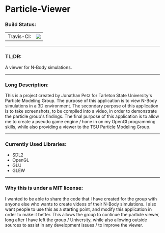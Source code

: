 # Particle-Viewer 
<style>
.site-main table.no-border td {
    border: none;
}
</style>

<h3>Build Status:</h3>
<table class="no-border">
  <tr>
    <td>Travis-CI:</td>
     <td><img src=https://travis-ci.org/JPEGtheDev/Particle-Viewer.svg?branch=master></td>
  </tr>
</table>
<hr>
<h3>TL;DR:</h3> 
<p>
  A viewer for N-Body simulations.
</p>

<hr>

<h3>Long Description:</h3>
<p>
  This is a project created by Jonathan Petz for Tarleton State University's Particle Modeling Group. 
  The purpose of this application is to view N-Body simulations in a 3D environment. 
  The secondary purpose of this application is to take screenshots, to be compiled into a video, 
  in order to demonstrate the particle group's findings.
  The final purpose of this application is to allow me to create a pseudo game engine / 
  hone in on my OpenGl programming skills, while also providing a viewer to the TSU Particle Modeling Group.
</p>

<hr>

<h3>Currently Used Libraries:</h3>
<p>
  <ul>
    <li>SDL2</li>
    <li>OpenGL</li>
    <li>GLU</li>
    <li>GLEW</li>
  </ul>
</p>

<hr>

<h3>Why this is under a MIT license:</h3>
<p>
  I wanted to be able to share the code that I have created for the group with anyone else 
  who wants to create videos of their N-Body simulations. I also want people to use this as a starting point,
  and modify this application in order to make it better. This allows the group to continue the particle viewer, 
  long after I have left the group / University, while also allowing outside sources to assist in any 
  development issues / to improve the viewer.
</p>
